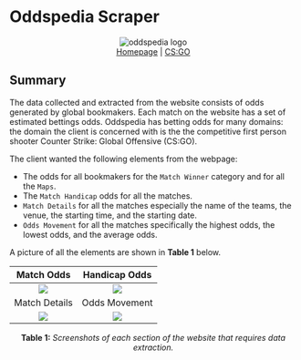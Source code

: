 # Oddspedia Scraper
<div align="center">
    <img src="https://github.com/miahj1/oddspedia-scraper/assets/84815985/9dff84fb-c35b-4eaf-b753-bc9d5f6a6611" alt="oddspedia logo">
    <div align="center"><a href="https://oddspedia.com/">Homepage</a> | <a href="https://oddspedia.com/counter-strike-global-offensive/odds">CS:GO</a></div>
</div>


## Summary
The data collected and extracted from the website consists of odds generated by global bookmakers. Each match on the website has a set of estimated bettings odds. 
Oddspedia has betting odds for many domains: the domain the client is concerned with is the the competitive first person shooter Counter Strike: Global Offensive (CS:GO). 

The client wanted the following elements from the webpage: <br>

- The odds for all bookmakers for the `Match Winner` category and for all the `Maps`.
- The `Match Handicap` odds for all the matches.
- `Match Details` for all the matches especially the name of the teams, the venue, the starting time, and the starting date.
- `Odds Movement` for all the matches specifically the highest odds, the lowest odds, and the average odds.

A picture of all the elements are shown in <b>Table 1</b> below.

| Match Odds             |  Handicap Odds |
:-------------------------:|:-------------------------:
![](https://github.com/miahj1/oddspedia-scraper/assets/84815985/9a9b4bc8-2556-4a28-852a-914a56481143)  |  ![](https://github.com/miahj1/oddspedia-scraper/assets/84815985/215af60f-a2c1-431a-96a2-dcb4279ad94f)
| Match Details             |  Odds Movement |
![](https://github.com/miahj1/oddspedia-scraper/assets/84815985/363149a8-4e36-44d1-aceb-e261456469d8)  |  ![](https://github.com/miahj1/oddspedia-scraper/assets/84815985/2650b452-55a8-4e27-a337-3157eaf48834)
<p align="center"><strong>Table 1:</strong> <i>Screenshots of each section of the website that requires data extraction.</i></p>
